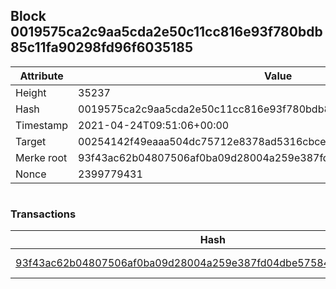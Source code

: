 ## Block 0019575ca2c9aa5cda2e50c11cc816e93f780bdb85c11fa90298fd96f6035185

Attribute | Value
--- | ---
Height | 35237
Hash | 0019575ca2c9aa5cda2e50c11cc816e93f780bdb85c11fa90298fd96f6035185
Timestamp | 2021-04-24T09:51:06+00:00
Target | 00254142f49eaaa504dc75712e8378ad5316cbcead634704b3734b6271167cc4
Merke root | 93f43ac62b04807506af0ba09d28004a259e387fd04dbe57584f3e71845421d5
Nonce | 2399779431

```

```

### Transactions

Hash | Amount
--- | ---
[93f43ac62b04807506af0ba09d28004a259e387fd04dbe57584f3e71845421d5](93f43ac62b04807506af0ba09d28004a259e387fd04dbe57584f3e71845421d5.md) | 10.00000000 SKEPTI 
